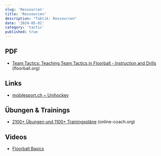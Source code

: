 ```yaml
---
slug: 'Ressourcen'
title: 'Ressourcen'
description: "Taktik: Ressourcen"
date: '2024-05-01'
category: 'tactic'
published: true
---
```


<script>
  import Rating from '$lib/md-components/rating.svelte'
  import BoardImg from '$lib/md-components/BoardImg.svelte'
  import YT from '$lib/components/icons/YT.svelte'
</script>

## PDF

- [Team Tactics: Teaching Team Tactics in Floorball - Instruction and Drills](http://www.floorball.org/materiaalit/teamtactics_www.pdf) (floorball.org)

## Links

- [mobilesport.ch ~ Unihockey](https://www.mobilesport.ch/filter/#m:1;t:186)

## Übungen & Trainings

- [2100+ Übungen und 1100+ Trainingspläne](https://online-coach.org/exercises/search?exercise_title=&exercise_topic=&exercise_opponent%5B%5D=&exercise_opponent%5B%5D=&sorting=&sorting_type=0&video_comment=0&language=1&user=&exercise_type=1&limit=50#result) (online-coach.org)

## Videos

- [<YT/> Floorball Basics](https://www.youtube.com/@FloorballBasics/playlists) 
